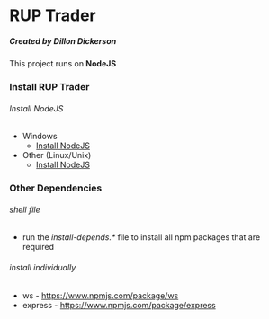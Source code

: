 # RUP Trader
##### Created by Dillon Dickerson

This project runs on __NodeJS__

### Install RUP Trader
###### Install NodeJS
* Windows
    * [Install NodeJS](https://nodejs.org/en/)
* Other (Linux/Unix)
    * [Install NodeJS](https://nodejs.org/en/download/)
### Other Dependencies
###### shell file
* run the _install-depends.*_ file to install all npm packages that are required
###### install individually
* ws - https://www.npmjs.com/package/ws
* express - https://www.npmjs.com/package/express
